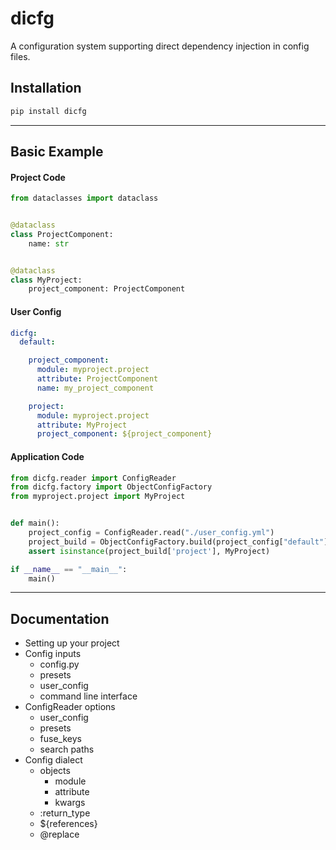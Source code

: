

# dicfg

<!-- start dicfg -->

A configuration system supporting direct dependency injection in config files.

## Installation

```bash
pip install dicfg
```
----

<!-- end dicfg -->

## Basic Example 

<!-- start basic-example -->

#### Project Code

```python 
from dataclasses import dataclass


@dataclass
class ProjectComponent:
    name: str 


@dataclass
class MyProject:
    project_component: ProjectComponent
```


#### User Config
```yaml 
dicfg:
  default:

    project_component:
      module: myproject.project
      attribute: ProjectComponent
      name: my_project_component

    project:
      module: myproject.project
      attribute: MyProject
      project_component: ${project_component}
```

#### Application Code

```python 
from dicfg.reader import ConfigReader
from dicfg.factory import ObjectConfigFactory
from myproject.project import MyProject


def main():
    project_config = ConfigReader.read("./user_config.yml")
    project_build = ObjectConfigFactory.build(project_config["default"])
    assert isinstance(project_build['project'], MyProject)

if __name__ == "__main__":
    main()
```

<!-- end basic-example -->

----

## Documentation

 - Setting up your project
 - Config inputs
   - config.py
   - presets
   - user_config
   - command line interface
 - ConfigReader options
   - user_config
   - presets
   - fuse_keys
   - search paths
 - Config dialect
   - objects
     - module
     - attribute
     - kwargs
   - :return_type 
   - ${references}
   - @replace
   